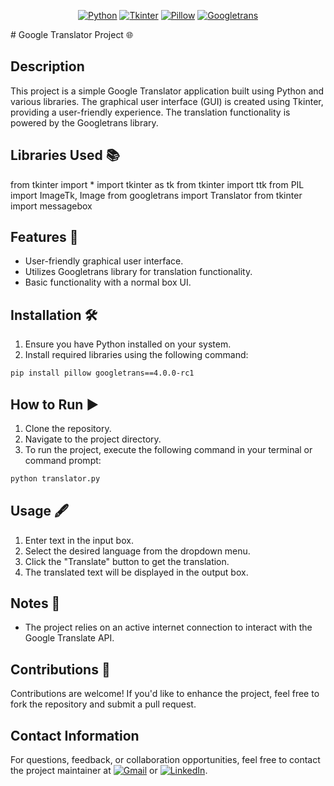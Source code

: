<div align="center">
  
[![Python](https://img.shields.io/badge/Python-3.8%2B-blue)](https://www.python.org/)
[![Tkinter](https://img.shields.io/badge/Tkinter-8.6-brightgreen)](https://docs.python.org/3/library/tkinter.html)
[![Pillow](https://img.shields.io/badge/Pillow-8.3.2-orange)](https://pillow.readthedocs.io/en/stable/)
[![Googletrans](https://img.shields.io/badge/Googletrans-4.0.0--rc1-yellow)](https://pypi.org/project/googletrans/4.0.0-rc1/)
  
</div>
# Google Translator Project 🌐

## Description
This project is a simple Google Translator application built using Python and various libraries. The graphical user interface (GUI) is created using Tkinter, providing a user-friendly experience. The translation functionality is powered by the Googletrans library.

## Libraries Used 📚
from tkinter import *
import tkinter as tk
from tkinter import ttk
from PIL import ImageTk, Image 
from googletrans import Translator
from tkinter import messagebox

## Features 🚀
- User-friendly graphical user interface.
- Utilizes Googletrans library for translation functionality.
- Basic functionality with a normal box UI.

## Installation 🛠️
1. Ensure you have Python installed on your system.
2. Install required libraries using the following command:

```bash
pip install pillow googletrans==4.0.0-rc1
```

## How to Run ▶️
1. Clone the repository.
2. Navigate to the project directory.
3. To run the project, execute the following command in your terminal or command prompt:

```bash
python translator.py
```

## Usage 🖋️
1. Enter text in the input box.
2. Select the desired language from the dropdown menu.
3. Click the "Translate" button to get the translation.
4. The translated text will be displayed in the output box.

## Notes 📝
- The project relies on an active internet connection to interact with the Google Translate API.

## Contributions 🤝
Contributions are welcome! If you'd like to enhance the project, feel free to fork the repository and submit a pull request.

## Contact Information
For questions, feedback, or collaboration opportunities, feel free to contact the project maintainer at [![Gmail](https://img.shields.io/badge/Gmail-D14836?style=flat&logo=gmail&logoColor=white)](mailto:your-email@example.com) or [![LinkedIn](https://img.shields.io/badge/LinkedIn-0077B5?style=flat&logo=linkedin&logoColor=white)](https://www.linkedin.com/in/your-profile/).

